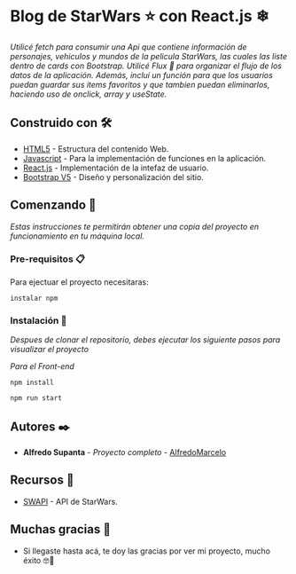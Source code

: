 # Blog de StarWars ⭐ con React.js ❄

_Utilicé fetch para consumir una Api que contiene información de personajes, vehiculos y mundos de la pelicula StarWars, las cuales las liste dentro de cards con Bootstrap. Utilicé Flux 📄 para organizar el flujo de los datos de la aplicación. Además, incluí un función para que los usuarios puedan guardar sus items favoritos y que tambien puedan eliminarlos, haciendo uso de onclick, array y useState._


## Construido con 🛠️

* [HTML5](https://developer.mozilla.org/es/docs/Web/HTML) - Estructura del contenido Web.
* [Javascript](https://www.javascript.com/) - Para la implementación de funciones en la aplicación.
* [React.js](https://es.reactjs.org/) - Implementación de la intefaz de usuario. 
* [Bootstrap V5](https://getbootstrap.com/) - Diseño y personalización del sitio.


## Comenzando 🚀

_Estas instrucciones te permitirán obtener una copia del proyecto en funcionamiento en tu máquina local._

### Pre-requisitos 📋

Para ejectuar el proyecto necesitaras:

```
instalar npm
```

### Instalación 🔧

_Despues de clonar el repositorio, debes ejecutar los siguiente pasos para visualizar el proyecto_

_Para el Front-end_
```
npm install
```

```
npm run start
```

## Autores ✒️

* **Alfredo Supanta** - *Proyecto completo* - [AlfredoMarcelo](https://github.com/alfredomarcelo)

## Recursos 🧰
* [SWAPI](https://www.swapi.tech/) - API de StarWars.


## Muchas gracias 🎁 

* Si llegaste hasta acá, te doy las gracias por ver mi proyecto, mucho éxito 🤓📢
